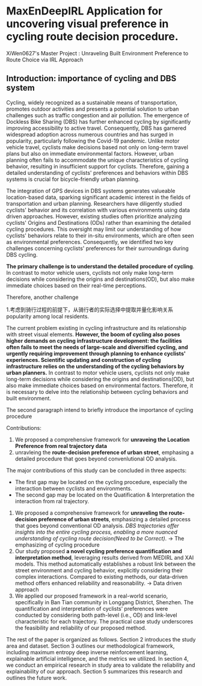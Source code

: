 # MaxEnDeepIRL Application for uncovering visual preference in cycling route decision procedure.
XiWen0627's Master Project : Unraveling  Built Environment Preference to Route Choice via IRL Approach 

## Introduction: importance of cycling and DBS system 
Cycling, widely recognized as a sustainable means of transportation, promotes outdoor activities and presents a potential solution to urban challenges such as traffic congestion and air pollution. The emergence of Dockless Bike Sharing (DBS) has further enhanced cycling by significantly improving accessibility to active travel. Consequently, DBS has garnered widespread adoption across numerous countries and has surged in popularity, particularly following the Covid-19 pandemic. Unlike motor vehicle travel, cyclists make decisions based not only on long-term travel plans but also on immediate environmental factors. However, urban planning often fails to accommodate the unique characteristics of cycling behavior, resulting in insufficient support for cyclists. Therefore, gaining a detailed understanding of cyclists' preferences and behaviors within DBS systems is crucial for bicycle-friendly urban planning.

The integration of GPS devices in DBS systems generates valueable location-based data, sparking significant academic interest in the fields of transportation and urban planning. Researchers have diligently studied cyclists' behavior and its correlation with various environments using data driven approaches. However, existing studies often prioritize analyzing cyclists' Origins and Destinations (ODs) rather than examining the detailed cycling procedures. This oversight may limit our understanding of how cyclists' behaviors relate to their in-situ environments, which are often seen as environmental preferences. Consequently, we identified two key challenges concerning cyclists' preferences for their surroundings during DBS cycling.

**The primary challenge is to understand the detailed procedure of cycling**. 
In contrast to motor vehicle users, cyclists not only make long-term decisions while considering the origins and destinations(OD), but also make immediate choices based on their real-time perceptions. 

Therefore, another challenge 


1.考虑到骑行过程的前提下，从骑行者的实际选择中提取并量化影响关系
popularity among local residents.

The current problem existing in cycling infrastructure and its relationship with street visual elements.
**However, the boom of cycling also poses higher demands on cycling infrastructure development: the facilities often fails to meet the needs of large-scale and diversified cycling, and urgently requiring improvement through planning to enhance cyclists' experiences. Scientific updating and construction of cycling infrastructure relies on the understanding of the cycling behaviors by urban planners.** 
In contrast to motor vehicle users, cyclists not only make long-term decisions while considering the origins and destinations(OD), but also make immediate choices based on environmental factors. Therefore, it is necessary to delve into the relationship between cycling behaviors and built environment.


The second paragraph intend to briefly introduce the importance of cycling procedure

Contributions:
  1. We proposed a comprehensive framework for **unraveing the Location Preference from real trajectory data**
  2.  unravleing the **route-decision preference of urban street**, emphasing a detailed procedure that goes beyond convenlutional OD analysis.



The major contributions of this study can be concluded in three aspects:

- The first gap may be located on the cycling procedure, especially the interaction between cyclists and environments.
- The second gap may be located on the Quatification & Interpretation the interaction from ral trajectory.
  
1. We proposed a comprehensive framework for **unraveling the route-decision preference of urban streets**, emphasizing a detailed process that goes beyond conventional OD analysis. *DBS trajectories offer insights into the entire cycling process, enabling a more nuanced understanding of cycling route decision(Need to be Correct)*. -> The emphasizing of cycling procedure
2. Our study proposed **a novel cycling preference quantification and interpretation method**, leveraging results derived from MEDIRL and XAI models. This method automatically establishes a robust link between the street environment and cycling behavior, explicitly considering their complex interactions. Compared to existing methods, our data-driven method offers enhanced reliability and reasonability. -> Data driven approach
3. We applied our proposed framework in a real-world scenario, specifically in Ban Tian community in Longgang District, Shenzhen. The quantification and interpretation of cyclists’ preferences were conducted by considering both path-level (i.e., OD) and link-level characteristic for each trajectory. The practical case study underscores the feasibility and reliability of our proposed method.
 
The rest of the paper is organized as follows. Section 2 introduces the study area and dataset. Section 3 outlines our methodological framework, including maximum entropy deep inverse reinforcement learning, explainable artificial intelligence, and the metrics we utilized. In section 4, we conduct an empirical research in study area to validate the reliability and explainability of our approach. Section 5 summarizes this research and outlines the future work.
